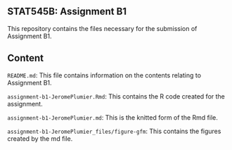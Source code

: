 ## STAT545B: Assignment B1
This repository contains the files necessary for the submission of Assignment B1.

## Content
`README.md`: This file contains information on the contents relating to Assignment B1.

`assignment-b1-JeromePlumier.Rmd`: This contains the R code created for the assignment. 

`assignment-b1-JeromePlumier.md`: This is the knitted form of the Rmd file.

`assignment-b1-JeromePlumier_files/figure-gfm`: This contains the figures created by the md file. 

